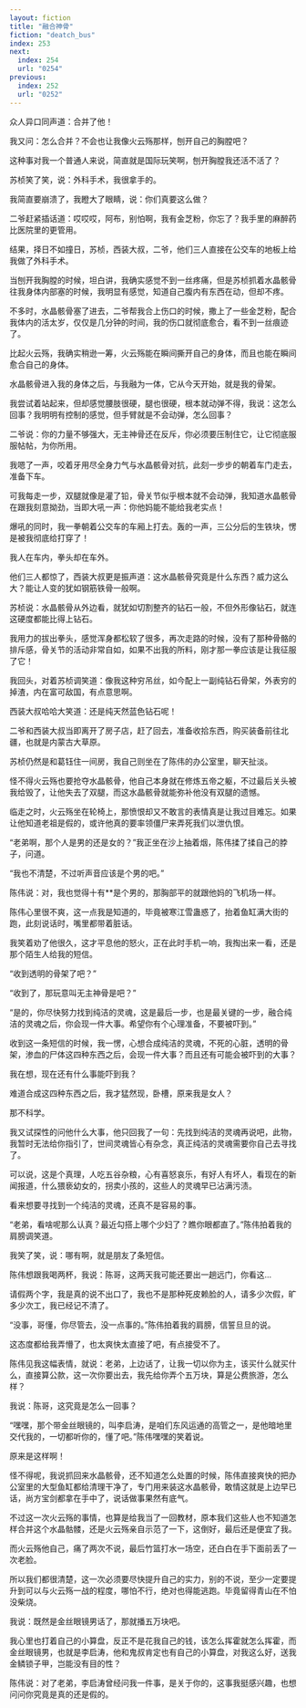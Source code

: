 ```yaml
---
layout: fiction
title: "融合神骨"
fiction: "deatch_bus"
index: 253
next:
  index: 254
  url: "0254"
previous:
  index: 252
  url: "0252"
---
```

众人异口同声道：合并了他！

我又问：怎么合并？不会也让我像火云殇那样，刨开自己的胸膛吧？

这种事对我一个普通人来说，简直就是国际玩笑啊，刨开胸膛我还活不活了？

苏桢笑了笑，说：外科手术，我很拿手的。

我简直要崩溃了，我瞪大了眼睛，说：你们真要这么做？

二爷赶紧插话道：哎哎哎，阿布，别怕啊，我有金芝粉，你忘了？我手里的麻醉药比医院里的更管用。

结果，择日不如撞日，苏桢，西装大叔，二爷，他们三人直接在公交车的地板上给我做了外科手术。

当刨开我胸膛的时候，坦白讲，我确实感觉不到一丝疼痛，但是苏桢抓着水晶骸骨往我身体内部塞的时候，我明显有感觉，知道自己腹内有东西在动，但却不疼。

不多时，水晶骸骨塞了进去，二爷帮我合上伤口的时候，撒上了一些金芝粉，配合我体内的活太岁，仅仅是几分钟的时间，我的伤口就彻底愈合，看不到一丝痕迹了。

比起火云殇，我确实稍逊一筹，火云殇能在瞬间撕开自己的身体，而且也能在瞬间愈合自己的身体。

水晶骸骨进入我的身体之后，与我融为一体，它从今天开始，就是我的骨架。

我尝试着站起来，但却感觉腰肢很硬，腿也很硬，根本就动弹不得，我说：这怎么回事？我明明有控制的感觉，但手臂就是不会动弹，怎么回事？

二爷说：你的力量不够强大，无主神骨还在反斥，你必须要压制住它，让它彻底服服帖帖，为你所用。

我嗯了一声，咬着牙用尽全身力气与水晶骸骨对抗，此刻一步步的朝着车门走去，准备下车。

可我每走一步，双腿就像是灌了铅，骨关节似乎根本就不会动弹，我知道水晶骸骨在跟我刻意拗劲，当即大吼一声：你他妈能不能给我老实点！

爆吼的同时，我一拳朝着公交车的车厢上打去。轰的一声，三公分后的生铁块，愣是被我彻底给打穿了！

我人在车内，拳头却在车外。

他们三人都惊了，西装大叔更是振声道：这水晶骸骨究竟是什么东西？威力这么大？能让人变的犹如钢筋铁骨一般啊。

苏桢说：水晶骸骨从外边看，就犹如切割整齐的钻石一般，不但外形像钻石，就连这硬度都能比得上钻石。

我用力的拔出拳头，感觉浑身都松软了很多，再次走路的时候，没有了那种骨骼的排斥感，骨关节的活动非常自如，如果不出我的所料，刚才那一拳应该是让我征服了它！

我回头，对着苏桢调笑道：像我这种穷吊丝，如今配上一副纯钻石骨架，外表穷的掉渣，内在富可敌国，有点意思啊。

西装大叔哈哈大笑道：还是纯天然蓝色钻石呢！

二爷和西装大叔当即离开了房子店，赶了回去，准备收拾东西，购买装备前往北疆，也就是内蒙古大草原。

苏桢仍然是和葛钰住一间房，我自己则坐在了陈伟的办公室里，聊天扯淡。

怪不得火云殇也要抢夺水晶骸骨，他自己本身就在修炼五帝之躯，不过最后关头被我给毁了，让他失去了双腿，而这水晶骸骨就能弥补他没有双腿的遗憾。

临走之时，火云殇坐在轮椅上，那愤恨却又不敢言的表情真是让我过目难忘。如果让他知道老祖是假的，或许他真的要率领僵尸来弄死我们以泄仇恨。

“老弟啊，那个人是男的还是女的？”我正坐在沙上抽着烟，陈伟揉了揉自己的脖子，问道。

“我也不清楚，不过听声音应该是个男的吧。”

陈伟说：对，我也觉得十有**是个男的，那胸部平的就跟他妈的飞机场一样。

陈伟心里很不爽，这一点我是知道的，毕竟被寒江雪蛊惑了，抬着鱼缸满大街的跑，此刻说话时，嘴里都带着脏话。

我笑着劝了他很久，这才平息他的怒火，正在此时手机一响，我掏出来一看，还是那个陌生人给我的短信。

“收到透明的骨架了吧？”

“收到了，那玩意叫无主神骨是吧？”

“是的，你尽快努力找到纯洁的灵魂，这是最后一步，也是最关键的一步，融合纯洁的灵魂之后，你会现一件大事。希望你有个心理准备，不要被吓到。”

收到这一条短信的时候，我一愣，心想合成纯洁的灵魂，不死的心脏，透明的骨架，渗血的尸体这四种东西之后，会现一件大事？而且还有可能会被吓到的大事？

我在想，现在还有什么事能吓到我？

难道合成这四种东西之后，我才猛然现，卧槽，原来我是女人？

那不科学。

我又试探性的问他什么大事，他只回我了一句：先找到纯洁的灵魂再说吧，此物，我暂时无法给你指引了，世间灵魂皆心有杂念，真正纯洁的灵魂需要你自己去寻找了。

可以说，这是个真理，人吃五谷杂粮，心有喜怒哀乐，有好人有坏人，看现在的新闻报道，什么猥亵幼女的，拐卖小孩的，这些人的灵魂早已沾满污渍。

看来想要寻找到一个纯洁的灵魂，还真不是容易的事。

“老弟，看啥呢那么认真？最近勾搭上哪个少妇了？瞧你眼都直了。”陈伟拍着我的肩膀调笑道。

我笑了笑，说：哪有啊，就是朋友了条短信。

陈伟想跟我喝两杯，我说：陈哥，这两天我可能还要出一趟远门，你看这...

请假两个字，我是真的说不出口了，我也不是那种死皮赖脸的人，请多少次假，旷多少次工，我已经记不清了。

“没事，哥懂，你尽管去，没一点事的。”陈伟拍着我的肩膀，信誓旦旦的说。

这态度都给我弄懵了，也太爽快太直接了吧，有点接受不了。

陈伟见我这幅表情，就说：老弟，上边话了，让我一切以你为主，该买什么就买什么，直接算公款，这一次你要出去，我先给你弄个五万块，算是公费旅游，怎么样？

我说：陈哥，这究竟是怎么一回事？

“嘿嘿，那个带金丝眼镜的，叫李启涛，是咱们东风运通的高管之一，是他暗地里交代我的，一切都听你的，懂了吧。”陈伟嘿嘿的笑着说。

原来是这样啊！

怪不得呢，我说抓回来水晶骸骨，还不知道怎么处置的时候，陈伟直接爽快的把办公室里的大型鱼缸都给清理干净了，专门用来装这水晶骸骨，敢情这就是上边早已话，尚方宝剑都拿在手中了，说话做事果然有底气。

不过这一次火云殇的事情，也算是给我当了一回教材，原本我们这些人也不知道怎样合并这个水晶骷髅，还是火云殇亲自示范了一下，这倒好，最后还是便宜了我。

而火云殇他自己，痛了两次不说，最后竹篮打水一场空，还白白在手下面前丢了一次老脸。

所以我们都很清楚，这一次必须要尽快提升自己的实力，别的不说，至少一定要提升到可以与火云殇一战的程度，哪怕不行，绝对也得能逃跑。毕竟留得青山在不怕没柴烧。

我说：既然是金丝眼镜男话了，那就播五万块吧。

我心里也打着自己的小算盘，反正不是花我自己的钱，该怎么挥霍就怎么挥霍，而金丝眼镜男，也就是李启涛，他和鬼叔肯定也有自己的小算盘，对我这么好，送我金鳞锁子甲，岂能没有目的性？

陈伟说：对了老弟，李启涛曾经问我一件事，是关于你的，这事我挺感兴趣，也想问问你究竟是真的还是假的。